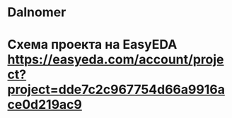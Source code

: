 # Dalnomer
# Схема проекта на EasyEDA https://easyeda.com/account/project?project=dde7c2c967754d66a9916ace0d219ac9
